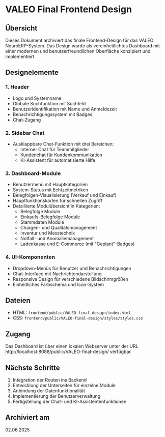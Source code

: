 # VALEO Final Frontend Design

## Übersicht
Dieses Dokument archiviert das finale Frontend-Design für das VALEO NeuroERP-System. Das Design wurde als vereinheitlichtes Dashboard mit einer modernen und benutzerfreundlichen Oberfläche konzipiert und implementiert.

## Designelemente

### 1. Header
- Logo und Systemname
- Globale Suchfunktion mit Suchfeld
- Benutzeridentifikation mit Name und Anmeldezeit
- Benachrichtigungssystem mit Badges
- Chat-Zugang

### 2. Sidebar Chat
- Ausklappbare Chat-Funktion mit drei Bereichen:
  - Interner Chat für Teammitglieder
  - Kundenchat für Kundenkommunikation
  - KI-Assistent für automatisierte Hilfe

### 3. Dashboard-Module
- Benutzermenü mit Hauptkategorien
- System-Status mit Echtzeitmetriken
- Belegfolgen-Visualisierung (Verkauf und Einkauf)
- Hauptfunktionskarten für schnellen Zugriff
- Detaillierte Modulübersicht in Kategorien:
  - Belegfolge Module
  - Einkaufs-Belegfolge Module
  - Stammdaten Module
  - Chargen- und Qualitätsmanagement
  - Inventur und Messtechnik
  - Notfall- und Anomaliemanagement
  - Ladenkasse und E-Commerce (mit "Geplant"-Badges)

### 4. UI-Komponenten
- Dropdown-Menüs für Benutzer und Benachrichtigungen
- Chat-Interface mit Nachrichtendarstellung
- Responsive Design für verschiedene Bildschirmgrößen
- Einheitliches Farbschema und Icon-System

## Dateien
- HTML: `frontend/public/VALEO-final-design/index.html`
- CSS: `frontend/public/VALEO-final-design/styles/styles.css`

## Zugang
Das Dashboard ist über einen lokalen Webserver unter der URL http://localhost:8088/public/VALEO-final-design/ verfügbar.

## Nächste Schritte
1. Integration der Routen ins Backend
2. Entwicklung der Unterseiten für einzelne Module
3. Anbindung der Datenfunktionalität
4. Implementierung der Benutzerverwaltung
5. Fertigstellung der Chat- und KI-Assistentenfunktionen

## Archiviert am
02.06.2025 